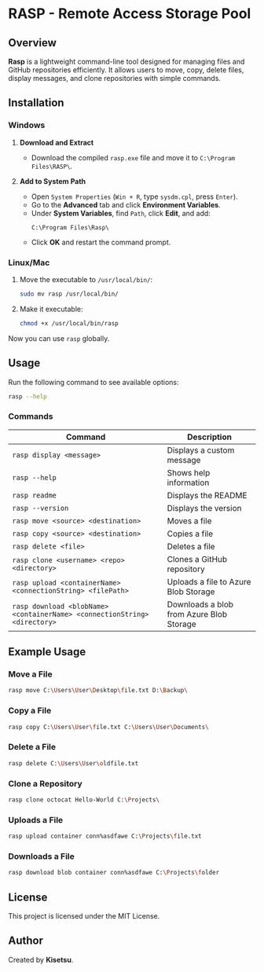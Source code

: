 # RASP - Remote Access Storage Pool

## Overview

**Rasp** is a lightweight command-line tool designed for managing files and GitHub repositories efficiently. It allows users to move, copy, delete files, display messages, and clone repositories with simple commands.

## Installation

### Windows

1. **Download and Extract**

   - Download the compiled `rasp.exe` file and move it to `C:\Program Files\RASP\`.

2. **Add to System Path**

   - Open `System Properties` (`Win + R`, type `sysdm.cpl`, press `Enter`).
   - Go to the **Advanced** tab and click **Environment Variables**.
   - Under **System Variables**, find `Path`, click **Edit**, and add:
     ```
     C:\Program Files\Rasp\
     ```
   - Click **OK** and restart the command prompt.

### Linux/Mac

1. Move the executable to `/usr/local/bin/`:
   ```sh
   sudo mv rasp /usr/local/bin/
   ```
2. Make it executable:
   ```sh
   chmod +x /usr/local/bin/rasp
   ```

Now you can use `rasp` globally.

## Usage

Run the following command to see available options:

```sh
rasp --help
```

### Commands

| Command                                                                      | Description                               |
| ---------------------------------------------------------------------------- | ----------------------------------------- |
| `rasp display <message>`                                                     | Displays a custom message                 |
| `rasp --help`                                                                 | Shows help information                    |
| `rasp readme`                                                                | Displays the README                       |
| `rasp --version`                                                             | Displays the version                      |
| `rasp move <source> <destination>`                                           | Moves a file                              |
| `rasp copy <source> <destination>`                                           | Copies a file                             |
| `rasp delete <file>`                                                         | Deletes a file                            |
| `rasp clone <username> <repo> <directory>`                                   | Clones a GitHub repository                |
| `rasp upload <containerName> <connectionString> <filePath>`                  | Uploads a file to Azure Blob Storage      |
| `rasp download <blobName> <containerName> <connectionString> <directory>`    |  Downloads a blob from Azure Blob Storage |

## Example Usage

### Move a File

```sh
rasp move C:\Users\User\Desktop\file.txt D:\Backup\
```

### Copy a File

```sh
rasp copy C:\Users\User\file.txt C:\Users\User\Documents\
```

### Delete a File

```sh
rasp delete C:\Users\User\oldfile.txt
```

### Clone a Repository

```sh
rasp clone octocat Hello-World C:\Projects\
```

### Uploads a File

```sh
rasp upload container conn%asdfawe C:\Projects\file.txt
```

### Downloads a File

```sh
rasp download blob container conn%asdfawe C:\Projects\folder
```

## License

This project is licensed under the MIT License.

## Author

Created by **Kisetsu**.

